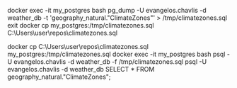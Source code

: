 docker exec -it my_postgres bash
pg_dump -U evangelos.chavlis -d weather_db -t 'geography_natural."ClimateZones"' > /tmp/climatezones.sql
exit
docker cp my_postgres:/tmp/climatezones.sql C:\Users\user\repos\climatezones.sql


docker cp C:\Users\user\repos\climatezones.sql my_postgres:/tmp/climatezones.sql
docker exec -it my_postgres bash
psql -U evangelos.chavlis -d weather_db -f /tmp/climatezones.sql
psql -U evangelos.chavlis -d weather_db
SELECT * FROM geography_natural."ClimateZones";